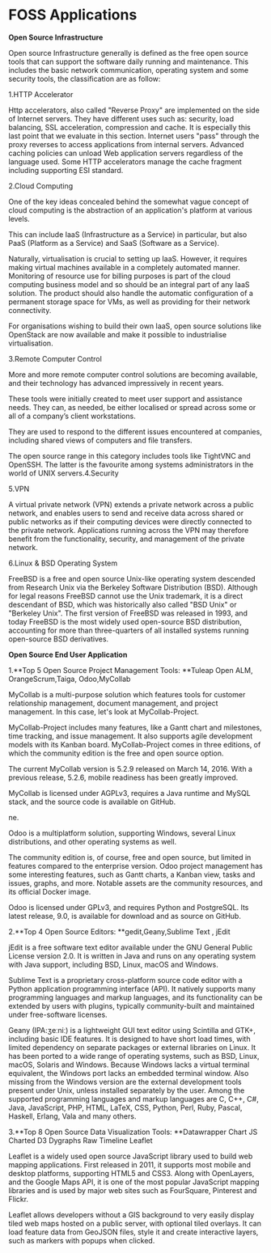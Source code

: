 # FOSS Applications

**Open Source Infrastructure**

Open source Infrastructure generally is defined as the free open source tools that can support the software daily running and maintenance. This includes the basic network communication, operating system and some security tools, the classification are as follow:

1.HTTP Accelerator

Http accelerators, also called "Reverse Proxy" are implemented on the side of Internet servers. They have different uses such as: security, load balancing, SSL acceleration, compression and cache. It is especially this last point that we evaluate in this section. Internet users "pass" through the proxy reverses to access applications from internal servers. Advanced caching policies can unload Web application servers regardless of the language used. Some HTTP accelerators manage the cache fragment including supporting ESI standard.

2.Cloud Computing

One of the key ideas concealed behind the somewhat vague concept of cloud computing is the abstraction of an application's platform at various levels.

This can include IaaS \(Infrastructure as a Service\) in particular, but also PaaS \(Platform as a Service\) and SaaS \(Software as a Service\).

Naturally, virtualisation is crucial to setting up IaaS. However, it requires making virtual machines available in a completely automated manner. Monitoring of resource use for billing purposes is part of the cloud computing business model and so should be an integral part of any IaaS solution. The product should also handle the automatic configuration of a permanent storage space for VMs, as well as providing for their network connectivity.

For organisations wishing to build their own IaaS, open source solutions like OpenStack are now available and make it possible to industrialise virtualisation.

3.Remote Computer Control

More and more remote computer control solutions are becoming available, and their technology has advanced impressively in recent years.

These tools were initially created to meet user support and assistance needs. They can, as needed, be either localised or spread across some or all of a company’s client workstations.

They are used to respond to the different issues encountered at companies, including shared views of computers and file transfers.

The open source range in this category includes tools like TightVNC and OpenSSH. The latter is the favourite among systems administrators in the world of UNIX servers.4.Security

5.VPN

A virtual private network \(VPN\) extends a private network across a public network, and enables users to send and receive data across shared or public networks as if their computing devices were directly connected to the private network. Applications running across the VPN may therefore benefit from the functionality, security, and management of the private network.

6.Linux & BSD Operating System

FreeBSD is a free and open source Unix-like operating system descended from Research Unix via the Berkeley Software Distribution \(BSD\). Although for legal reasons FreeBSD cannot use the Unix trademark, it is a direct descendant of BSD, which was historically also called "BSD Unix" or "Berkeley Unix". The first version of FreeBSD was released in 1993, and today FreeBSD is the most widely used open-source BSD distribution, accounting for more than three-quarters of all installed systems running open-source BSD derivatives.

**Open Source End User Application**

1.**Top 5 Open Source Project Management Tools: **Tuleap Open ALM, OrangeScrum,Taiga, Odoo,MyCollab

MyCollab is a multi-purpose solution which features tools for customer relationship management, document management, and project management. In this case, let's look at MyCollab-Project.

MyCollab-Project includes many features, like a Gantt chart and milestones, time tracking, and issue management. It also supports agile development models with its Kanban board. MyCollab-Project comes in three editions, of which the community edition is the free and open source option.

The current MyCollab version is 5.2.9 released on March 14, 2016. With a previous release, 5.2.6, mobile readiness has been greatly improved.

MyCollab is licensed under AGPLv3, requires a Java runtime and MySQL stack, and the source code is available on GitHub.

ne.

Odoo is a multiplatform solution, supporting Windows, several Linux distributions, and other operating systems as well.

The community edition is, of course, free and open source, but limited in features compared to the enterprise version. Odoo project management has some interesting features, such as Gantt charts, a Kanban view, tasks and issues, graphs, and more. Notable assets are the community resources, and its official Docker image.

Odoo is licensed under GPLv3, and requires Python and PostgreSQL. Its latest release, 9.0, is available for download and as source on GitHub.

2.**Top 4 Open Source Editors: **gedit,Geany,Sublime Text , jEdit

jEdit is a free software text editor available under the GNU General Public License version 2.0. It is written in Java and runs on any operating system with Java support, including BSD, Linux, macOS and Windows.

Sublime Text is a proprietary cross-platform source code editor with a Python application programming interface \(API\). It natively supports many programming languages and markup languages, and its functionality can be extended by users with plugins, typically community-built and maintained under free-software licenses.

Geany \(IPA:ʒeːniː\) is a lightweight GUI text editor using Scintilla and GTK+, including basic IDE features. It is designed to have short load times, with limited dependency on separate packages or external libraries on Linux. It has been ported to a wide range of operating systems, such as BSD, Linux, macOS, Solaris and Windows. Because Windows lacks a virtual terminal equivalent, the Windows port lacks an embedded terminal window. Also missing from the Windows version are the external development tools present under Unix, unless installed separately by the user. Among the supported programming languages and markup languages are C, C++, C\#, Java, JavaScript, PHP, HTML, LaTeX, CSS, Python, Perl, Ruby, Pascal, Haskell, Erlang, Vala and many others.

3.**Top 8 Open Source Data Visualization Tools: **Datawrapper Chart JS Charted D3 Dygraphs Raw Timeline Leaflet

Leaflet is a widely used open source JavaScript library used to build web mapping applications. First released in 2011, it supports most mobile and desktop platforms, supporting HTML5 and CSS3. Along with OpenLayers, and the Google Maps API, it is one of the most popular JavaScript mapping libraries and is used by major web sites such as FourSquare, Pinterest and Flickr.

Leaflet allows developers without a GIS background to very easily display tiled web maps hosted on a public server, with optional tiled overlays. It can load feature data from GeoJSON files, style it and create interactive layers, such as markers with popups when clicked.

